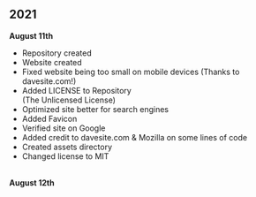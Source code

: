 ## 2021

<strong>August 11th</strong>

- Repository created
- Website created
- Fixed website being too small on mobile devices (Thanks to davesite.com!)
- Added LICENSE to Repository<br>
(The Unlicensed License)
- Optimized site better for search engines
- Added Favicon 
- Verified site on Google
- Added credit to davesite.com & Mozilla on some lines of code
- Created assets directory
- Changed license to MIT
<br>
<strong>August 12th</strong>
